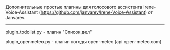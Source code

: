 Дополнительные простые плагины для голосового ассистента Irene-Voice-Assistant (https://github.com/janvarev/Irene-Voice-Assistant) от Janvarev.

----------
plugin_todolist.py - плагин "Список дел"

plugin_openmeteo.py - плагин погоды open-meteo (api open-meteo.com)

